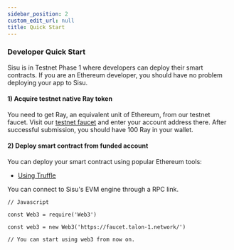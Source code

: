 ```yaml
---
sidebar_position: 2
custom_edit_url: null
title: Quick Start
---
```


### Developer Quick Start

Sisu is in Testnet Phase 1 where developers can deploy their smart contracts. If you are an Ethereum developer, you should have no problem deploying your app to Sisu.

#### 1) Acquire testnet native Ray token

You need to get Ray, an equivalent unit of Ethereum, from our testnet faucet. Visit our [testnet faucet](https://faucet.talon-1.network/) and enter your account address there. After successful submission, you should have 100 Ray in your wallet.

#### 2) Deploy smart contract from funded account

You can deploy your smart contract using popular Ethereum tools:

- [Using Truffle](/docs/deploy-smart-contracts/using-truffle)

You can connect to Sisu's EVM engine through a RPC link.

```
// Javascript

const Web3 = require('Web3')

const web3 = new Web3('https://faucet.talon-1.network/')

// You can start using web3 from now on.
```
